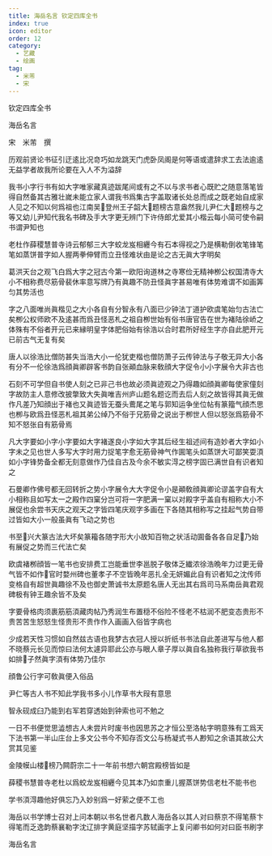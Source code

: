 ```yaml
---
title: 海岳名言 钦定四库全书
index: true
icon: editor
order: 12
category:
  - 艺藏
  - 绘画
tag:
  - 米芾
  - 宋
---
```


钦定四库全书  

海岳名言  

宋　米芾　撰  

历观前贤论书征引迂逺比况竒巧如龙跳天门虎卧凤阁是何等语或遣辞求工去法逾逺无益学者故我所论要在入人不为溢辞  

我书小字行书有如大字唯家藏真迹跋尾间或有之不以与求书者心既贮之随意落笔皆得自然备其古雅壮嵗未能立家人谓我书爲集古字盖取诸长处总而成之既老始自成家人见之不知以何爲祖也江南吴登州王子韶大题榜古意盎然我儿尹仁大题榜与之等又幼儿尹知代我名书碑及手大字更无辨门下许侍郎尤爱其小楷云每小简可使令嗣书谓尹知也  

老杜作薛稷慧普寺诗云郁郁三大字蛟龙岌相纒今有石本得视之乃是横勒倒收笔锋笔笔如蒸饼普字如人握两拳伸臂而立丑怪难状由是论之古无眞大字明矣  

葛洪天台之观飞白爲大字之冠古今第一欧阳询道林之寺寒俭无精神栁公权国清寺大小不相称费尽筋骨裴休率意写牌乃有眞趣不防丑怪眞字甚易唯有体势难谓不如画筭匀其势活也  

字之八面唯尚眞楷见之大小各自有分智永有八面已少钟法丁道护欧虞笔始匀古法亡矣栁公权师欧不及逺甚而爲丑怪恶札之祖自栁世始有俗书唐官告在世为褚陆徐峤之体殊有不俗者开元已来縁明皇字体肥俗始有徐浩以合时君所好经生字亦自此肥开元已前古气无复有矣  

唐人以徐浩比僧防甚失当浩大小一伦犹吏楷也僧防萧子云传钟法与子敬无异大小各有分不一伦徐浩爲顔眞卿辟客书韵自张顚血脉来敎顔大字促令小小字展令大非古也  

石刻不可学但自书使人刻之已非己书也故必须眞迹观之乃得趣如顔眞卿每使家僮刻字故防主人意修改披撆致大失眞唯吉州庐山题名题讫而去后人刻之故皆得其眞无做作凡差乃知顔出于褚也又眞迹皆无蚕头鷰尾之笔与郭知运争坐位帖有篆籀气顔杰思也栁与欧爲丑怪恶札祖其弟公绰乃不俗于兄筋骨之说出于栁世人但以怒张爲筋骨不知不怒张自有筋骨焉  

凡大字要如小字小字要如大字褚遂良小字如大字其后经生祖述间有造妙者大字如小字未之见也世人多写大字时用力捉笔字愈无筋骨神气作圎笔头如蒸饼大可鄙笑耍湏如小字锋势备全都无刻意做作乃佳自古及今余不敏实淂之榜字固已满世自有识者知之  

石曼卿作佛号都无回转折之势小字展令大大字促令小是顚敎顔眞卿论谬盖字自有大小相称且如写太一之殿作四窠分岂可将一字肥满一窠以对殿字乎盖自有相称大小不展促也余尝书天庆之观天之字皆四笔庆观字多画在下各随其相称写之挂起气势自带过皆如大小一般虽眞有飞动之势也  

书至兴大篆古法大坏矣篆籕各随字形大小故知百物之状活动圎备各各自足乃始有展促之势而三代法亡矣  

欧虞褚栁顔皆一笔书也安排费工岂能垂世李邕脱子敬体乏纎浓徐浩晩年力过更无骨气皆不如作官时婺州碑也董孝子不空皆晩年恶扎全无妍媚此自有识者知之沈传师变格自有超世眞趣徐不及也御史萧诚书太原题名唐人无出其右爲司马系南岳眞君观碑极有钟王趣余皆不及矣  

字要骨格肉须裹筋筋湏藏肉帖乃秀润生布置穏不俗险不怪老不枯润不肥变态贵形不贵苦苦生怒怒生怪贵形不贵作作入画画入俗皆字病也  

少成若天性习惯如自然兹古语也我梦古衣冠人授以折纸书书法自此差进写与他人都不晓蔡元长见而惊曰法何太遽异耶此公亦与眼人章子厚以眞自名独称我行草欲我书如排子然眞字湏有体势乃佳尔  

顔鲁公行字可敎眞便入俗品  

尹仁等古人书不知此学我书多小儿作草书大叚有意思  

智永砚成臼乃能到右军若穿透始到钟索也可不勉之  

一日不书便觉思澁想古人未尝片时废书也因思苏之才恒公至洛帖字明意殊有工爲天下法书第一半山庄台上多文公书今不知存否文公与杨凝式书人尠知之余语其故公大赏其见鉴  

金陵幙山楼榜乃闗蔚宗二十一年前书想六朝宫殿榜皆如是  

薛稷书慧普寺老杜以爲蛟龙岌相纒今见其本乃如柰重儿握蒸饼势信老杜不能书也  

学书湏淂趣他好俱忘乃入妙别爲一好萦之便不工也  

海岳以书学博士召对上问本朝以书名世者凡数人海岳各以其人对曰蔡京不得笔蔡卞得笔而乏逸韵蔡襄勒字沈辽排字黄庭坚描字苏轼画字上复问卿书如何对曰臣书刷字  

海岳名言  
